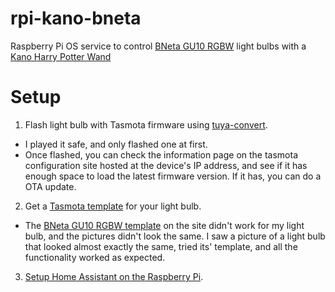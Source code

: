 # rpi-kano-bneta
Raspberry Pi OS service to control [BNeta GU10 RGBW](https://www.builders.co.za/Fasteners-Fixtures-%26-Security/Security/Electronic-Security/Bneta-GU10-Smart-Multi-Wifi-LED-Bulb-%286W%29/p/000000000000705676) light bulbs with a [Kano Harry Potter Wand](https://kano.me/us/store/products/coding-wand)

# Setup

1. Flash light bulb with Tasmota firmware using [tuya-convert](https://github.com/ct-Open-Source/tuya-convert).
  - I played it safe, and only flashed one at first.
  - Once flashed, you can check the information page on the tasmota configuration site hosted at the device's IP address, and see if it has enough space to load the latest firmware version. If it has, you can do a OTA update.
2. Get a [Tasmota template](https://templates.blakadder.com/bulb.html) for your light bulb.
  - The [BNeta GU10 RGBW template](https://templates.blakadder.com/bneta_IO-WIFI-GU10S.html) on the site didn't work for my light bulb, and the pictures didn't look the same. I saw a picture of a light bulb that looked almost exactly the same, tried its' template, and all the functionality worked as expected.
3. [Setup Home Assistant on the Raspberry Pi](https://www.home-assistant.io/docs/installation/raspberry-pi/).
